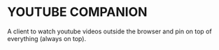 # YOUTUBE COMPANION  


A client to watch youtube videos outside the browser and pin on top of everything (always on top).
